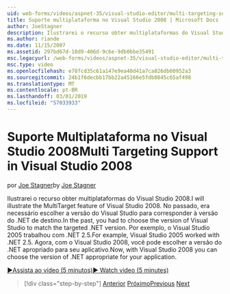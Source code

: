 ```yaml
---
uid: web-forms/videos/aspnet-35/visual-studio-editor/multi-targeting-support-in-visual-studio-2008
title: Suporte multiplataforma no Visual Studio 2008 | Microsoft Docs
author: JoeStagner
description: Ilustrarei o recurso obter multiplataformas do Visual Studio 2008. No passado, era necessário escolher a versão do Visual Studio para coincidir com o destino versi .NET...
ms.author: riande
ms.date: 11/15/2007
ms.assetid: 297bd67d-10d9-406d-9c6e-9db0bbe35491
msc.legacyurl: /web-forms/videos/aspnet-35/visual-studio-editor/multi-targeting-support-in-visual-studio-2008
msc.type: video
ms.openlocfilehash: e78fcd35c61a147e9ea40d41a7ca826db60952a3
ms.sourcegitcommit: 24b1f6decbb17bb22a45166e5fdb0845c65af498
ms.translationtype: MT
ms.contentlocale: pt-BR
ms.lasthandoff: 03/01/2019
ms.locfileid: "57033933"
---
```

<a name="multi-targeting-support-in-visual-studio-2008"></a><span data-ttu-id="3681a-104">Suporte Multiplataforma no Visual Studio 2008</span><span class="sxs-lookup"><span data-stu-id="3681a-104">Multi Targeting Support in Visual Studio 2008</span></span>
====================
<span data-ttu-id="3681a-105">por [Joe Stagner](https://github.com/JoeStagner)</span><span class="sxs-lookup"><span data-stu-id="3681a-105">by [Joe Stagner](https://github.com/JoeStagner)</span></span>

<span data-ttu-id="3681a-106">Ilustrarei o recurso obter multiplataformas do Visual Studio 2008.</span><span class="sxs-lookup"><span data-stu-id="3681a-106">I will illustrate the MultiTarget feature of Visual Studio 2008.</span></span> <span data-ttu-id="3681a-107">No passado, era necessário escolher a versão do Visual Studio para corresponder à versão do .NET de destino.</span><span class="sxs-lookup"><span data-stu-id="3681a-107">In the past, you had to choose the version of Visual Studio to match the targeted .NET version.</span></span> <span data-ttu-id="3681a-108">Por exemplo, o Visual Studio 2005 trabalhou com .NET 2.5.</span><span class="sxs-lookup"><span data-stu-id="3681a-108">For example, Visual Studio 2005 worked with .NET 2.5.</span></span> <span data-ttu-id="3681a-109">Agora, com o Visual Studio 2008, você pode escolher a versão do .NET apropriado para seu aplicativo.</span><span class="sxs-lookup"><span data-stu-id="3681a-109">Now, with Visual Studio 2008 you can choose the version of .NET appropriate for your application.</span></span>

[<span data-ttu-id="3681a-110">&#9654;Assista ao vídeo (5 minutos)</span><span class="sxs-lookup"><span data-stu-id="3681a-110">&#9654; Watch video (5 minutes)</span></span>](https://channel9.msdn.com/Blogs/ASP-NET-Site-Videos/multi-targeting-support-in-visual-studio-2008)

> [!div class="step-by-step"]
> <span data-ttu-id="3681a-111">[Anterior](javascript-debugging-in-visual-studio-2008.md)
> [Próximo](intellisense-for-jscript-and-aspnet-ajax.md)</span><span class="sxs-lookup"><span data-stu-id="3681a-111">[Previous](javascript-debugging-in-visual-studio-2008.md)
[Next](intellisense-for-jscript-and-aspnet-ajax.md)</span></span>
